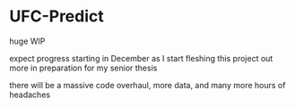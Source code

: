 # UFC-Predict

huge WIP

expect progress starting in December as I start fleshing this project out more in preparation for my senior thesis

there will be a massive code overhaul, more data, and many more hours of headaches
